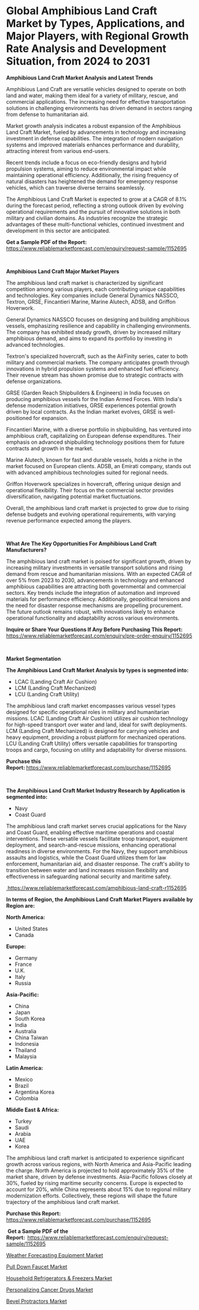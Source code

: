 <p><h1>Global Amphibious Land Craft Market by Types, Applications, and Major Players, with Regional Growth Rate Analysis and Development Situation, from 2024 to 2031</h1></p><p><strong>Amphibious Land Craft Market Analysis and Latest Trends</strong></p>
<p><p>Amphibious Land Craft are versatile vehicles designed to operate on both land and water, making them ideal for a variety of military, rescue, and commercial applications. The increasing need for effective transportation solutions in challenging environments has driven demand in sectors ranging from defense to humanitarian aid. </p><p>Market growth analysis indicates a robust expansion of the Amphibious Land Craft Market, fueled by advancements in technology and increasing investment in defense capabilities. The integration of modern navigation systems and improved materials enhances performance and durability, attracting interest from various end-users.</p><p>Recent trends include a focus on eco-friendly designs and hybrid propulsion systems, aiming to reduce environmental impact while maintaining operational efficiency. Additionally, the rising frequency of natural disasters has heightened the demand for emergency response vehicles, which can traverse diverse terrains seamlessly.</p><p>The Amphibious Land Craft Market is expected to grow at a CAGR of 8.1% during the forecast period, reflecting a strong outlook driven by evolving operational requirements and the pursuit of innovative solutions in both military and civilian domains. As industries recognize the strategic advantages of these multi-functional vehicles, continued investment and development in this sector are anticipated.</p></p>
<p><strong>Get a Sample PDF of the Report:&nbsp;</strong> <a href="https://www.reliablemarketforecast.com/enquiry/request-sample/1152695?utm_campaign=1141&utm_medium=2&utm_source=Github&utm_content=ia&utm_term=18102024&utm_id=amphibious-land-craft">https://www.reliablemarketforecast.com/enquiry/request-sample/1152695</a></p>
<p>&nbsp;</p>
<p><strong>Amphibious Land Craft Major Market Players</strong></p>
<p><p>The amphibious land craft market is characterized by significant competition among various players, each contributing unique capabilities and technologies. Key companies include General Dynamics NASSCO, Textron, GRSE, Fincantieri Marine, Marine Alutech, ADSB, and Griffon Hoverwork. </p><p>General Dynamics NASSCO focuses on designing and building amphibious vessels, emphasizing resilience and capability in challenging environments. The company has exhibited steady growth, driven by increased military amphibious demand, and aims to expand its portfolio by investing in advanced technologies.</p><p>Textron's specialized hovercraft, such as the AirFinity series, cater to both military and commercial markets. The company anticipates growth through innovations in hybrid propulsion systems and enhanced fuel efficiency. Their revenue stream has shown promise due to strategic contracts with defense organizations.</p><p>GRSE (Garden Reach Shipbuilders & Engineers) in India focuses on producing amphibious vessels for the Indian Armed Forces. With India's defense modernization initiatives, GRSE experiences potential growth driven by local contracts. As the Indian market evolves, GRSE is well-positioned for expansion.</p><p>Fincantieri Marine, with a diverse portfolio in shipbuilding, has ventured into amphibious craft, capitalizing on European defense expenditures. Their emphasis on advanced shipbuilding technology positions them for future contracts and growth in the market.</p><p>Marine Alutech, known for fast and durable vessels, holds a niche in the market focused on European clients. ADSB, an Emirati company, stands out with advanced amphibious technologies suited for regional needs.</p><p>Griffon Hoverwork specializes in hovercraft, offering unique design and operational flexibility. Their focus on the commercial sector provides diversification, navigating potential market fluctuations.</p><p>Overall, the amphibious land craft market is projected to grow due to rising defense budgets and evolving operational requirements, with varying revenue performance expected among the players.</p></p>
<p>&nbsp;</p>
<p><strong>What Are The Key Opportunities For Amphibious Land Craft Manufacturers?</strong></p>
<p><p>The amphibious land craft market is poised for significant growth, driven by increasing military investments in versatile transport solutions and rising demand from rescue and humanitarian missions. With an expected CAGR of over 5% from 2023 to 2030, advancements in technology and enhanced amphibious capabilities are attracting both governmental and commercial sectors. Key trends include the integration of automation and improved materials for performance efficiency. Additionally, geopolitical tensions and the need for disaster response mechanisms are propelling procurement. The future outlook remains robust, with innovations likely to enhance operational functionality and adaptability across various environments.</p></p>
<p><strong>Inquire or Share Your Questions If Any Before Purchasing This Report:</strong> <a href="https://www.reliablemarketforecast.com/enquiry/pre-order-enquiry/1152695?utm_campaign=1141&utm_medium=2&utm_source=Github&utm_content=ia&utm_term=18102024&utm_id=amphibious-land-craft">https://www.reliablemarketforecast.com/enquiry/pre-order-enquiry/1152695</a></p>
<p>&nbsp;</p>
<p><strong>Market Segmentation</strong></p>
<p><strong>The Amphibious Land Craft Market Analysis by types is segmented into:</strong></p>
<p><ul><li>LCAC (Landing Craft Air Cushion)</li><li>LCM (Landing Craft Mechanized)</li><li>LCU (Landing Craft Utility)</li></ul></p>
<p><p>The amphibious land craft market encompasses various vessel types designed for specific operational roles in military and humanitarian missions. LCAC (Landing Craft Air Cushion) utilizes air cushion technology for high-speed transport over water and land, ideal for swift deployments. LCM (Landing Craft Mechanized) is designed for carrying vehicles and heavy equipment, providing a robust platform for mechanized operations. LCU (Landing Craft Utility) offers versatile capabilities for transporting troops and cargo, focusing on utility and adaptability for diverse missions.</p></p>
<p><strong>Purchase this Report:&nbsp;</strong><a href="https://www.reliablemarketforecast.com/purchase/1152695?utm_campaign=1141&utm_medium=2&utm_source=Github&utm_content=ia&utm_term=18102024&utm_id=amphibious-land-craft">https://www.reliablemarketforecast.com/purchase/1152695</a></p>
<p>&nbsp;</p>
<p><strong>The Amphibious Land Craft Market Industry Research by Application is segmented into:</strong></p>
<p><ul><li>Navy</li><li>Coast Guard</li></ul></p>
<p><p>The amphibious land craft market serves crucial applications for the Navy and Coast Guard, enabling effective maritime operations and coastal interventions. These versatile vessels facilitate troop transport, equipment deployment, and search-and-rescue missions, enhancing operational readiness in diverse environments. For the Navy, they support amphibious assaults and logistics, while the Coast Guard utilizes them for law enforcement, humanitarian aid, and disaster response. The craft's ability to transition between water and land increases mission flexibility and effectiveness in safeguarding national security and maritime safety.</p></p>
<p><a href="https://www.reliablemarketforecast.com/amphibious-land-craft-r1152695?utm_campaign=1141&utm_medium=2&utm_source=Github&utm_content=ia&utm_term=18102024&utm_id=amphibious-land-craft">&nbsp;https://www.reliablemarketforecast.com/amphibious-land-craft-r1152695</a></p>
<p><strong>In terms of Region, the Amphibious Land Craft Market Players available by Region are:</strong></p>
<p>
    <p> <strong> North America: </strong>
        <ul>
            <li>United States</li>
            <li>Canada</li>
        </ul>
        </p> 
    <p> <strong> Europe: </strong>
        <ul>
            <li>Germany</li>
            <li>France</li>
            <li>U.K.</li>
            <li>Italy</li>
            <li>Russia</li>
        </ul>
        </p> 
    <p> <strong> Asia-Pacific: </strong>
        <ul>
            <li>China</li>
            <li>Japan</li>
            <li>South Korea</li>
            <li>India</li>
            <li>Australia</li>
            <li>China Taiwan</li>
            <li>Indonesia</li>
            <li>Thailand</li>
            <li>Malaysia</li>
        </ul>
        </p> 
    <p> <strong> Latin America: </strong>
        <ul>
            <li>Mexico</li>
            <li>Brazil</li>
            <li>Argentina Korea</li>
            <li>Colombia</li>
        </ul>
        </p> 
    <p> <strong> Middle East & Africa: </strong>
        <ul>
            <li>Turkey</li>
            <li>Saudi</li>
            <li>Arabia</li>
            <li>UAE</li>
            <li>Korea</li>
        </ul>
    </p>
    </p>
<p><p>The amphibious land craft market is anticipated to experience significant growth across various regions, with North America and Asia-Pacific leading the charge. North America is projected to hold approximately 35% of the market share, driven by defense investments. Asia-Pacific follows closely at 30%, fueled by rising maritime security concerns. Europe is expected to account for 20%, while China represents about 15% due to regional military modernization efforts. Collectively, these regions will shape the future trajectory of the amphibious land craft market.</p></p>
<p><strong>Purchase this Report: </strong><a href="https://www.reliablemarketforecast.com/purchase/1152695?utm_campaign=1141&utm_medium=2&utm_source=Github&utm_content=ia&utm_term=18102024&utm_id=amphibious-land-craft">https://www.reliablemarketforecast.com/purchase/1152695</a></p>
<p>&nbsp;<strong>Get a Sample PDF of the Report:&nbsp;&nbsp;</strong><a href="https://www.reliablemarketforecast.com/enquiry/request-sample/1152695?utm_campaign=1141&utm_medium=2&utm_source=Github&utm_content=ia&utm_term=18102024&utm_id=amphibious-land-craft">https://www.reliablemarketforecast.com/enquiry/request-sample/1152695</a></p>
<p><strong></strong></p>
<p><p><a href="https://www.linkedin.com/pulse/weather-forecasting-equipment-market-shifts-strategic-analysis-mcnzc?utm_campaign=1141&utm_medium=2&utm_source=Github&utm_content=ia&utm_term=18102024&utm_id=amphibious-land-craft">Weather Forecasting Equipment Market</a></p><p><a href="https://issuu.com/reportprime-2/docs/pull-down-faucet-market-size-2030.p_5cd21aaccead7d?utm_campaign=1141&utm_medium=2&utm_source=Github&utm_content=ia&utm_term=18102024&utm_id=amphibious-land-craft">Pull Down Faucet Market</a></p><p><a href="https://github.com/lmorisekv5e/Market-Research-Report-List-1/blob/main/household-refrigerators-freezers-market.md?utm_campaign=1141&utm_medium=2&utm_source=Github&utm_content=ia&utm_term=18102024&utm_id=amphibious-land-craft">Household Refrigerators & Freezers Market</a></p><p><a href="https://github.com/FassouRP/Market-Research-Report-List-6/blob/main/personalizing-cancer-drugs-market.md?utm_campaign=1141&utm_medium=2&utm_source=Github&utm_content=ia&utm_term=18102024&utm_id=amphibious-land-craft">Personalizing Cancer Drugs Market</a></p><p><a href="https://www.linkedin.com/pulse/global-bevel-protractors-market-share-growth-opportunities-growing-sjkkc?utm_campaign=1141&utm_medium=2&utm_source=Github&utm_content=ia&utm_term=18102024&utm_id=amphibious-land-craft">Bevel Protractors Market</a></p></p>